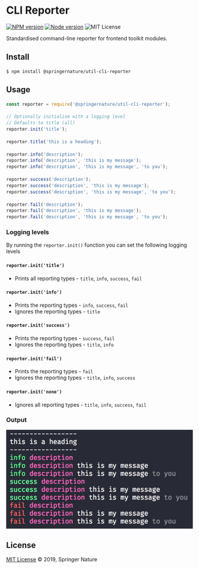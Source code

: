 # CLI Reporter

[![NPM version][badge-npm]][info-npm]
[![Node version][badge-node]][info-node]
![MIT License][badge-license]

Standardised command-line reporter for frontend toolkit modules.

## Install

```
$ npm install @springernature/util-cli-reporter
```

## Usage

```javascript
const reporter = require('@springernature/util-cli-reporter');

// Optionally initialise with a logging level
// Defaults to title (all)
reporter.init('title');

reporter.title('this is a heading');

reporter.info('description');
reporter.info('description', 'this is my message');
reporter.info('description', 'this is my message', 'to you');

reporter.success('description');
reporter.success('description', 'this is my message');
reporter.success('description', 'this is my message', 'to you');

reporter.fail('description');
reporter.fail('description', 'this is my message');
reporter.fail('description', 'this is my message', 'to you');
```

### Logging levels

By running the `reporter.init()` function you can set the following logging levels

#### `reporter.init('title')`

* Prints all reporting types - `title`, `info`, `success`, `fail`

#### `reporter.init('info')`

* Prints the reporting types - `info`, `success`, `fail`
* Ignores the reporting types - `title`

#### `reporter.init('success')`

* Prints the reporting types - `success`, `fail`
* Ignores the reporting types - `title`, `info`

#### `reporter.init('fail')`

* Prints the reporting types - `fail`
* Ignores the reporting types - `title`, `info`, `success`

#### `reporter.init('none')`

* Ignores all reporting types - `title`, `info`, `success`, `fail`

### Output

![example output](img/cli-ouput.png)

## License

[MIT License][info-license] &copy; 2019, Springer Nature

[info-npm]: https://www.npmjs.com/package/@springernature/util-cli-reporter
[badge-npm]: https://img.shields.io/npm/v/@springernature/util-cli-reporter.svg
[info-license]: https://github.com/springernature/frontend-toolkit-utilities/blob/master/LICENCE
[badge-license]: https://img.shields.io/badge/license-MIT-blue.svg
[badge-node]: https://img.shields.io/badge/node->=8-brightgreen.svg
[info-node]: package.json
